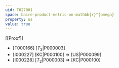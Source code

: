 ```yaml
---
uid: T027001
space: baire-product-metric-on-mathbb{r}^{omega}
property: us
value: true
---
```

[[Proof]]

* [T000166] [$T_2$|P000003]
* [I000227] [KC|P000100] => [US|P000099]
* [I000228] [$T_2$|P000003] => [KC|P000100]

